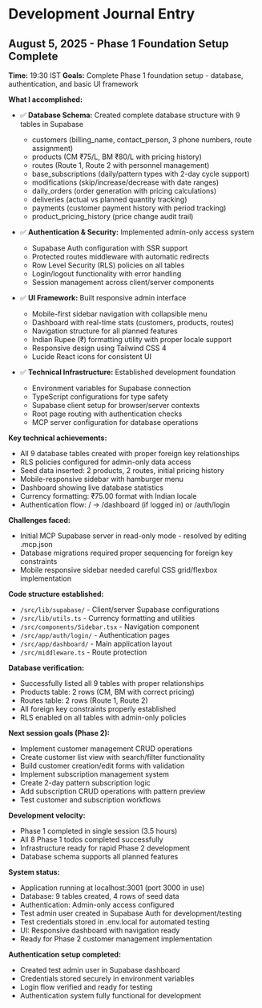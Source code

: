 # Development Journal Entry

## August 5, 2025 - Phase 1 Foundation Setup Complete
**Time:** 19:30 IST
**Goals:** Complete Phase 1 foundation setup - database, authentication, and basic UI framework

**What I accomplished:**
- ✅ **Database Schema:** Created complete database structure with 9 tables in Supabase
  - customers (billing_name, contact_person, 3 phone numbers, route assignment)
  - products (CM ₹75/L, BM ₹80/L with pricing history)
  - routes (Route 1, Route 2 with personnel management)
  - base_subscriptions (daily/pattern types with 2-day cycle support)
  - modifications (skip/increase/decrease with date ranges)
  - daily_orders (order generation with pricing calculations)
  - deliveries (actual vs planned quantity tracking)
  - payments (customer payment history with period tracking)
  - product_pricing_history (price change audit trail)

- ✅ **Authentication & Security:** Implemented admin-only access system
  - Supabase Auth configuration with SSR support
  - Protected routes middleware with automatic redirects
  - Row Level Security (RLS) policies on all tables
  - Login/logout functionality with error handling
  - Session management across client/server components

- ✅ **UI Framework:** Built responsive admin interface
  - Mobile-first sidebar navigation with collapsible menu
  - Dashboard with real-time stats (customers, products, routes)
  - Navigation structure for all planned features
  - Indian Rupee (₹) formatting utility with proper locale support
  - Responsive design using Tailwind CSS 4
  - Lucide React icons for consistent UI

- ✅ **Technical Infrastructure:** Established development foundation
  - Environment variables for Supabase connection
  - TypeScript configurations for type safety
  - Supabase client setup for browser/server contexts
  - Root page routing with authentication checks
  - MCP server configuration for database operations

**Key technical achievements:**
- All 9 database tables created with proper foreign key relationships
- RLS policies configured for admin-only data access
- Seed data inserted: 2 products, 2 routes, initial pricing history
- Mobile-responsive sidebar with hamburger menu
- Dashboard showing live database statistics
- Currency formatting: ₹75.00 format with Indian locale
- Authentication flow: / → /dashboard (if logged in) or /auth/login

**Challenges faced:**
- Initial MCP Supabase server in read-only mode - resolved by editing .mcp.json
- Database migrations required proper sequencing for foreign key constraints
- Mobile responsive sidebar needed careful CSS grid/flexbox implementation

**Code structure established:**
- `/src/lib/supabase/` - Client/server Supabase configurations
- `/src/lib/utils.ts` - Currency formatting and utilities
- `/src/components/Sidebar.tsx` - Navigation component
- `/src/app/auth/login/` - Authentication pages
- `/src/app/dashboard/` - Main application layout
- `/src/middleware.ts` - Route protection

**Database verification:**
- Successfully listed all 9 tables with proper relationships
- Products table: 2 rows (CM, BM with correct pricing)
- Routes table: 2 rows (Route 1, Route 2)
- All foreign key constraints properly established
- RLS enabled on all tables with admin-only policies

**Next session goals (Phase 2):**
- Implement customer management CRUD operations
- Create customer list view with search/filter functionality
- Build customer creation/edit forms with validation
- Implement subscription management system
- Create 2-day pattern subscription logic
- Add subscription CRUD operations with pattern preview
- Test customer and subscription workflows

**Development velocity:**
- Phase 1 completed in single session (3.5 hours)
- All 8 Phase 1 todos completed successfully
- Infrastructure ready for rapid Phase 2 development
- Database schema supports all planned features

**System status:**
- Application running at localhost:3001 (port 3000 in use)
- Database: 9 tables created, 4 rows of seed data
- Authentication: Admin-only access configured
- Test admin user created in Supabase Auth for development/testing
- Test credentials stored in .env.local for automated testing
- UI: Responsive dashboard with navigation ready
- Ready for Phase 2 customer management implementation

**Authentication setup completed:**
- Created test admin user in Supabase dashboard
- Credentials stored securely in environment variables
- Login flow verified and ready for testing
- Authentication system fully functional for development